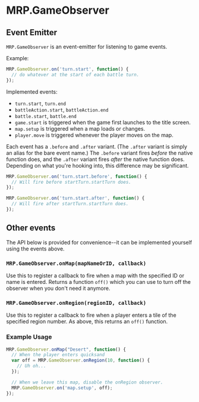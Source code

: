 # MRP.GameObserver

## Event Emitter

`MRP.GameObserver` is an event-emitter for listening to game events.

Example:

```js
MRP.GameObserver.on('turn.start', function() {
  // do whatever at the start of each battle turn.
});
```

Implemented events:

- `turn.start`, `turn.end`
- `battleAction.start`, `battleAction.end`
- `battle.start`, `battle.end`
- `game.start` is triggered when the game first launches to the title screen.
- `map.setup` is triggered when a map loads or changes.
- `player.move` is triggered whenever the player moves on the map.

Each event has a `.before` and `.after` variant. (The `.after` variant is
simply an alias for the bare event name.) The `.before` variant fires *before*
the native function does, and the `.after` variant fires *after* the native
function does. Depending on what you're hooking into, this difference may be
significant.

```js
MRP.GameObserver.on('turn.start.before', function() {
  // Will fire before startTurn.startTurn does.
});

MRP.GameObserver.on('turn.start.after', function() {
  // Will fire after startTurn.startTurn does.
});
```

## Other events

The API below is provided for convenience--it can be implemented yourself using
the events above.

### `MRP.GameObserver.onMap(mapNameOrID, callback)`

Use this to register a callback to fire when a map with the specified ID or
name is entered. Returns a function `off()` which you can use to turn off the
observer when you don't need it anymore.

### `MRP.GameObserver.onRegion(regionID, callback)`

Use this to register a callback to fire when a player enters a tile of the
specified region number. As above, this returns an `off()` function.

### Example Usage

```javascript
MRP.GameObserver.onMap("Desert", function() {
  // When the player enters quicksand
  var off = MRP.GameObserver.onRegion(10, function() {
    // Uh oh...
  });

  // When we leave this map, disable the onRegion observer.
  MRP.GameObserver.on('map.setup', off);
});
```
